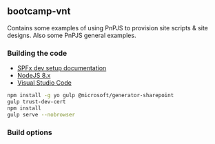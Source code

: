 ## bootcamp-vnt

Contains some examples of using PnPJS to provision site scripts & site designs. Also some PnPJS general examples.

### Building the code

* [SPFx dev setup documentation](https://docs.microsoft.com/en-us/sharepoint/dev/spfx/set-up-your-development-environment)
* [NodeJS 8.x](https://nodejs.org/dist/latest-v8.x/node-v8.15.1-win-x64.zip)
* [Visual Studio Code](https://code.visualstudio.com/)


```bash
npm install -g yo gulp @microsoft/generator-sharepoint
gulp trust-dev-cert
npm install
gulp serve --nobrowser
```

### Build options

